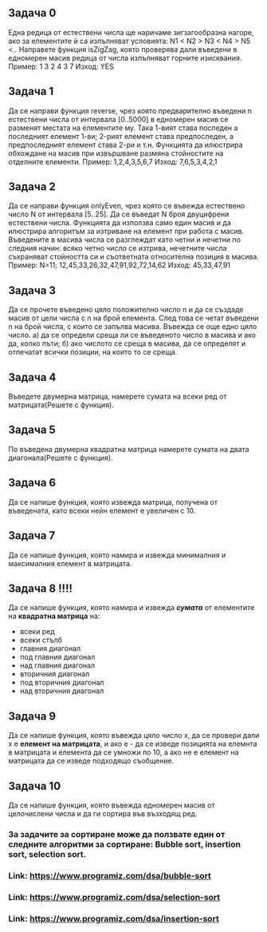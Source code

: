 ## Задача 0
Една редица от естествени числа ще наричаме зигзагообразна нагоре, ако за елементите й са изпълняват условията:
N1 < N2 > N3 < N4 > N5 <..
Направете функция isZigZag, която проверява дали въведени в едномерен масив редица от числа изпълняват горните изисквания.
Пример: 1 3 2 4 3 7
Изход: YES

## Задача 1
Да се направи функция reverse, чрез която предварително въведени n естествени числа от интервала [0..5000] в едномерен масив се разменят местата на елементите му.
Така 1-вият става последен а последният елемент 1-ви; 2-рият елемент става предпоследен, а предпоследният елемент става 2-ри и т.н.
Функцията да илюстрира обхождане на масив при извършване размяна стойностите на отделните елементи.
Пример: 1,2,4,3,5,6,7 Изход: 7,6,5,3,4,2,1

## Задача 2
Да се направи функция onlyEven, чрез която се въвежда естествено число N от интервала [5..25].
Да се въведат N броя двуцифрени естествени числа.
Функцията да използва само един масив и да илюстрира алгоритъм за изтриване на елемент при работа с масив.
Въведените в масива числа се разглеждат като четни и нечетни по следния начин: всяко четно число се изтрива, нечетните числа съхраняват стойността си и съответната относителна позиция в масива.
Пример: N=11; 12,45,33,26,32,47,91,92,72,14,62 Изход: 45,33,47,91

## Задача 3
Да се прочете въведено цяло положително число n и да се създаде масив от цели числа с n на брой елемента. След това се четат въведени n на брой числа, с които се запълва масива. Въвежда се още едно цяло число. а) да се определи среща ли се въведеното число в масива и ако да, колко пъти; б) ако числото се среща в масива, да се определят и отпечатат всички позиции, на които то се среща.

## Задача 4
Въведете двумерна матрица, намерете сумата на всеки ред от матрицата(Решете с функция).

## Задача 5
По въведена двумерна квадратна матрица намерете сумата на двата диагонала(Решете с функция).

## Задача 6
Да се напише функция, която извежда матрица, получена от въведената, като всеки нейн елемент е увеличен с 10.

## Задача 7
Да се напише функция, която намира и извежда минималния и максималния елемент в матрицата.

## Задача 8 !!!!
Да се напише функция, която намира и извежда ***сумата*** от елементите на **квадратна матрица** на:

   * всеки ред
   * всеки стълб
   * главния диагонал
   * под главния диагонал
   * над главния диагонал
   * вторичния диагонал
   * под вторичния диагонал
   * над вторичния диагонал
   
## Задача 9
Да се напише функция, която въвежда цяло число х, да се провери дали х е **елемент на матрицата**, и ако е - да се изведе позицията на елемнта в матрицата и елемента да се умножи по 10, а ако не е елемент на матрицата да се изведе подходящо съобщение.

## Задача 10
Да се напише функция, която въвежда едномерен масив от целочислени числа и да ги сортира във възходящ ред.
### За задачите за сортиране може да ползвате един от следните алгоритми за сортиране: Bubble sort, insertion sort, selection sort.
### Link: https://www.programiz.com/dsa/bubble-sort
### Link: https://www.programiz.com/dsa/selection-sort
### Link: https://www.programiz.com/dsa/insertion-sort
